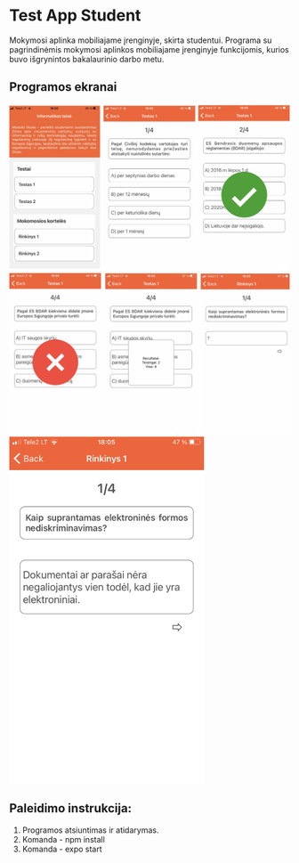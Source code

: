 # Test App Student
Mokymosi aplinka mobiliajame įrenginyje, skirta studentui.
Programa su pagrindinėmis mokymosi aplinkos mobiliajame įrenginyje funkcijomis, kurios buvo išgrynintos bakalaurinio darbo metu.

## Programos ekranai
<img src="https://github.com/kazenaite7/test-app-student/blob/main/assets/IMG_7510.jpg">
<img src="https://github.com/kazenaite7/test-app-student/blob/main/assets/IMG_7509.jpg">
<img src="https://github.com/kazenaite7/test-app-student/blob/main/assets/IMG_7506.PNG" width="350" height="623">


## Paleidimo instrukcija:
1. Programos atsiuntimas ir atidarymas.
2. Komanda - npm install
3. Komanda - expo start
